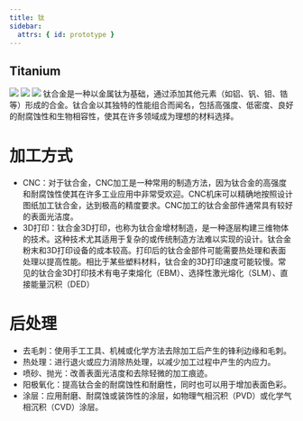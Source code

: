 ```yaml
---
title: 钛
sidebar:
  attrs: { id: prototype }
---
```

## Titanium
![](https://nexmaker-profabx.oss-cn-hangzhou.aliyuncs.com/img/WX20240602-231154.png)
![](https://nexmaker-profabx.oss-cn-hangzhou.aliyuncs.com/img/WX20240602-231627.png)
![](https://nexmaker-profabx.oss-cn-hangzhou.aliyuncs.com/img/WX20240602-231627.png)
钛合金是一种以金属钛为基础，通过添加其他元素（如铝、钒、钼、锆等）形成的合金。钛合金以其独特的性能组合而闻名，包括高强度、低密度、良好的耐腐蚀性和生物相容性，使其在许多领域成为理想的材料选择。
# 加工方式
* CNC：对于钛合金，CNC加工是一种常用的制造方法，因为钛合金的高强度和耐腐蚀性使其在许多工业应用中非常受欢迎。CNC机床可以精确地按照设计图纸加工钛合金，达到极高的精度要求。CNC加工的钛合金部件通常具有较好的表面光洁度。
* 3D打印：钛合金3D打印，也称为钛合金增材制造，是一种逐层构建三维物体的技术。这种技术尤其适用于复杂的或传统制造方法难以实现的设计。钛合金粉末和3D打印设备的成本较高。打印后的钛合金部件可能需要热处理和表面处理以提高性能。相比于某些塑料材料，钛合金的3D打印速度可能较慢。常见的钛合金3D打印技术有电子束熔化（EBM）、选择性激光熔化（SLM）、直接能量沉积（DED）
# 后处理
* 去毛刺：使用手工工具、机械或化学方法去除加工后产生的锋利边缘和毛刺。
* 热处理：进行退火或应力消除热处理，以减少加工过程中产生的内应力。
* 喷砂、抛光：改善表面光洁度和去除轻微的加工痕迹。
* 阳极氧化：提高钛合金的耐腐蚀性和耐磨性，同时也可以用于增加表面色彩。
* 涂层：应用耐磨、耐腐蚀或装饰性的涂层，如物理气相沉积（PVD）或化学气相沉积（CVD）涂层。
  